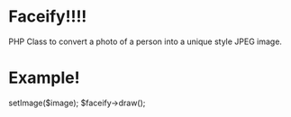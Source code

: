 Faceify!!!!
===========
PHP Class to convert a photo of a person into a unique style JPEG image.

Example!
========
<?php
require_once 'Facify.php';
$image = 'sample.jpg';
$faceify = new Facify();
$faceify->setImage($image);

$faceify->draw();
